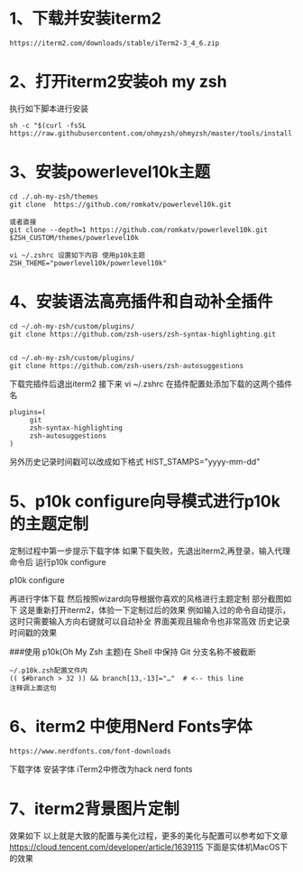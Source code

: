 # 1、下载并安装iterm2

```https://iterm2.com/downloads/stable/iTerm2-3_4_6.zip```

# 2、打开iterm2安装oh my zsh

执行如下脚本进行安装

```shell
sh -c "$(curl -fsSL https://raw.githubusercontent.com/ohmyzsh/ohmyzsh/master/tools/install.sh)"
```

# 3、安装powerlevel10k主题

```shell
cd ./.oh-my-zsh/themes
git clone  https://github.com/romkatv/powerlevel10k.git

或者直接
git clone --depth=1 https://github.com/romkatv/powerlevel10k.git $ZSH_CUSTOM/themes/powerlevel10k

vi ~/.zshrc 设置如下内容 使用p10k主题 ZSH_THEME="powerlevel10k/powerlevel10k"
```

# 4、安装语法高亮插件和自动补全插件

```
cd ~/.oh-my-zsh/custom/plugins/
git clone https://github.com/zsh-users/zsh-syntax-highlighting.git


cd ~/.oh-my-zsh/custom/plugins/
git clone https://github.com/zsh-users/zsh-autosuggestions
```

下载完插件后退出iterm2
接下来 vi ~/.zshrc 在插件配置处添加下载的这两个插件名
```
plugins=(
     git
     zsh-syntax-highlighting
     zsh-autosuggestions
)
```
另外历史记录时间戳可以改成如下格式
HIST_STAMPS="yyyy-mm-dd"

# 5、p10k configure向导模式进行p10k的主题定制

定制过程中第一步提示下载字体
如果下载失败，先退出iterm2,再登录，输入代理命令后 运行p10k configure

p10k configure

再进行字体下载 然后按照wizard向导根据你喜欢的风格进行主题定制
部分截图如下
这是重新打开iterm2，体验一下定制过后的效果
例如输入过的命令自动提示，这时只需要输入方向右键就可以自动补全
界面美观且输命令也非常高效
历史记录时间戳的效果

###使用 p10k(Oh My Zsh 主题)在 Shell 中保持 Git 分支名称不被截断

```
~/.p10k.zsh配置文件内
(( $#branch > 32 )) && branch[13,-13]="…"  # <-- this line
注释调上面这句
```

# 6、iterm2 中使用Nerd Fonts字体

```
https://www.nerdfonts.com/font-downloads
```

下载字体
安装字体
iTerm2中修改为hack nerd fonts

# 7、iterm2背景图片定制
效果如下
以上就是大致的配置与美化过程，更多的美化与配置可以参考如下文章
https://cloud.tencent.com/developer/article/1639115
下面是实体机MacOS下的效果
